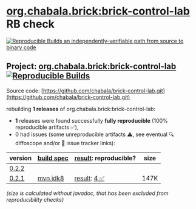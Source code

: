 [org.chabala.brick:brick-control-lab](https://central.sonatype.com/artifact/org.chabala.brick/brick-control-lab/versions) RB check
=======

[![Reproducible Builds](https://reproducible-builds.org/images/logos/rb.svg) an independently-verifiable path from source to binary code](https://reproducible-builds.org/)

## Project: [org.chabala.brick:brick-control-lab](https://central.sonatype.com/artifact/org.chabala.brick/brick-control-lab/versions) [![Reproducible Builds](https://img.shields.io/endpoint?url=https://raw.githubusercontent.com/jvm-repo-rebuild/reproducible-central/master/content/org/chabala/brick/brick-control-lab/badge.json)](https://github.com/jvm-repo-rebuild/reproducible-central/blob/master/content/org/chabala/brick/brick-control-lab/README.md)

Source code: [https://github.com/chabala/brick-control-lab.git](https://github.com/chabala/brick-control-lab.git)

rebuilding **1 releases** of org.chabala.brick:brick-control-lab:
- **1** releases were found successfully **fully reproducible** (100% reproducible artifacts :white_check_mark:),
- 0 had issues (some unreproducible artifacts :warning:, see eventual :mag: diffoscope and/or :memo: issue tracker links):

| version | [build spec](/BUILDSPEC.md) | [result](https://reproducible-builds.org/docs/jvm/): reproducible? | size |
| -- | --------- | ------ | -- |
| [0.2.2](https://central.sonatype.com/artifact/org.chabala.brick/brick-control-lab/0.2.2/pom) | | | |
| [0.2.1](https://central.sonatype.com/artifact/org.chabala.brick/brick-control-lab/0.2.1/pom) | [mvn jdk8](brick-control-lab-0.2.1.buildspec) | [result](brick-control-lab-0.2.1.buildinfo): [4 :white_check_mark: ](brick-control-lab-0.2.1.buildcompare) | 147K |

<i>(size is calculated without javadoc, that has been excluded from reproducibility checks)</i>
